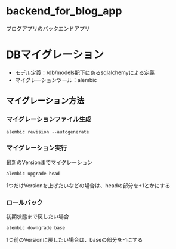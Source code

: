 # backend_for_blog_app
ブログアプリのバックエンドアプリ

# DBマイグレーション
- モデル定義：/db/models配下にあるsqlalchemyによる定義
- マイグレーションツール：alembic

## マイグレーション方法
### マイグレーションファイル生成

```
alembic revision --autogenerate
```

### マイグレーション実行
最新のVersionまでマイグレーション
```
alembic upgrade head
```
1つだけVersionを上げたいなどの場合は、headの部分を+1とかにする

### ロールバック
初期状態まで戻したい場合
```
alembic downgrade base
```
1つ前のVersionに戻したい場合は、baseの部分を-1にする
